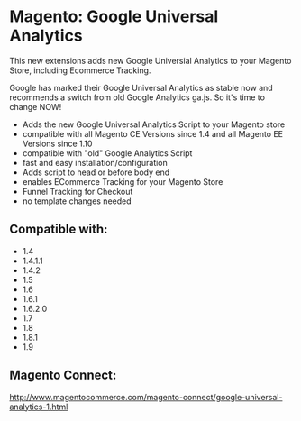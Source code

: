 # Magento: Google Universal Analytics
This new extensions adds new Google Universial Analytics to your Magento Store, including Ecommerce Tracking.

Google has marked their Google Universal Analytics as stable now and recommends a switch from old Google Analytics ga.js. So it's time to change NOW!

- Adds the new Google Universal Analytics Script to your Magento store
- compatible with all Magento CE Versions since 1.4 and all Magento EE Versions since 1.10
- compatible with "old" Google Analytics Script
- fast and easy installation/configuration
- Adds script to head or before body end
- enables ECommerce Tracking for your Magento Store
- Funnel Tracking for Checkout
- no template changes needed

## Compatible with:
- 1.4
- 1.4.1.1
- 1.4.2
- 1.5
- 1.6
- 1.6.1
- 1.6.2.0
- 1.7
- 1.8
- 1.8.1
- 1.9

## Magento Connect: 
http://www.magentocommerce.com/magento-connect/google-universal-analytics-1.html